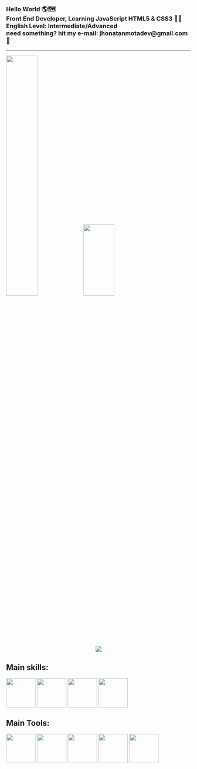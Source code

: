 <h3>
 Hello World 🌎🗺<br>
 Front End Developer, Learning JavaScript HTML5 & CSS3 🐱‍💻<br>
 English Level: Intermediate/Advanced<br>
 need something? hit my e-mail: jhonatanmotadev@gmail.com 📧
<br>
</h3>

<hr>

<div>  
<img height="41%" height="195px" src="https://github-readme-stats.vercel.app/api?username=JhonatanMotaDev&show_icons=true&theme=dark&include_all_commits=true&count_private=true"/>
  
<img width="41%" height="195px" src="https://github-readme-stats.vercel.app/api/top-langs/?username=JhonatanMotaDev&show_icons=true&theme=dark&include_all_commits=true&count_private=true"/>
</div>

<p align="center">
  <img src="https://github-profile-trophy.vercel.app/?username=JhonatanMotaDev&theme=dark&row=2&no-bg=true&column=3&margin-w=15&margin-h=15"/>
</p>
 
<div> 
 <h2>
  Main skills:
 </h2>
 
 <img align="center" height="80px" widht="80px" src="https://cdn.jsdelivr.net/gh/devicons/devicon/icons/html5/html5-original.svg"/>
 <img align="center" height="80px" widht="80px" src="https://cdn.jsdelivr.net/gh/devicons/devicon/icons/css3/css3-original.svg" />
 <img align="center" height="80px" widht="80px" src="https://cdn.jsdelivr.net/gh/devicons/devicon/icons/javascript/javascript-original.svg"/>
 <img align="center" height="80px" widht="80px"src="https://cdn.jsdelivr.net/gh/devicons/devicon/icons/c/c-original.svg" />
 
</div>
 <h2>Main Tools:</h2>
<div>
 
<img align="center" height="80px" widht="80px"  src="https://cdn.jsdelivr.net/gh/devicons/devicon/icons/visualstudio/visualstudio-plain.svg" />
<img align="center" height="80px" widht="80px" src="https://cdn.jsdelivr.net/gh/devicons/devicon/icons/windows8/windows8-original.svg" />
<img align="center" height="80px" widht="80px" src="https://cdn.jsdelivr.net/gh/devicons/devicon/icons/git/git-original.svg" />
<img align="center" height="80px" widht="80px" src="https://cdn.jsdelivr.net/gh/devicons/devicon/icons/figma/figma-original.svg" />    
<img align="center" height="80px" widht="80px" src="https://cdn.jsdelivr.net/gh/devicons/devicon/icons/github/github-original-wordmark.svg" />

</div>
